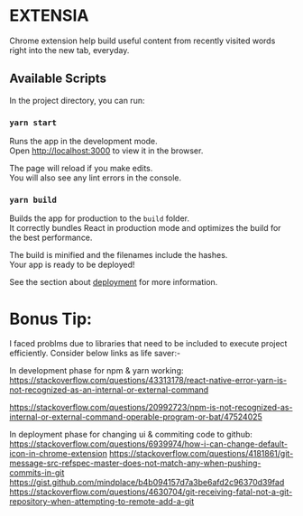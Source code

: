  # EXTENSIA
Chrome extension help build useful content from recently visited words right into the new tab, everyday.

## Available Scripts

In the project directory, you can run:

### `yarn start`

Runs the app in the development mode.\
Open [http://localhost:3000](http://localhost:3000) to view it in the browser.

The page will reload if you make edits.\
You will also see any lint errors in the console.

### `yarn build`

Builds the app for production to the `build` folder.\
It correctly bundles React in production mode and optimizes the build for the best performance.

The build is minified and the filenames include the hashes.\
Your app is ready to be deployed!

See the section about [deployment](https://facebook.github.io/create-react-app/docs/deployment) for more information.

# Bonus Tip:

I faced problms due to libraries that need to be included to execute project efficiently.
Consider below links as life saver:-

In development phase for npm & yarn working:
https://stackoverflow.com/questions/43313178/react-native-error-yarn-is-not-recognized-as-an-internal-or-external-command

https://stackoverflow.com/questions/20992723/npm-is-not-recognized-as-internal-or-external-command-operable-program-or-bat/47524025

In deployment phase for changing ui & commiting code to github:
https://stackoverflow.com/questions/6939974/how-i-can-change-default-icon-in-chrome-extension
https://stackoverflow.com/questions/4181861/git-message-src-refspec-master-does-not-match-any-when-pushing-commits-in-git
https://gist.github.com/mindplace/b4b094157d7a3be6afd2c96370d39fad
https://stackoverflow.com/questions/4630704/git-receiving-fatal-not-a-git-repository-when-attempting-to-remote-add-a-git

 
 
